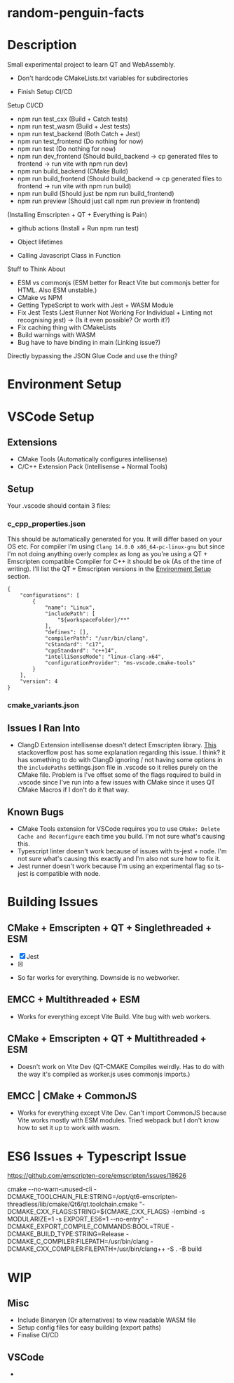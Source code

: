 # random-penguin-facts

# Description

Small experimental project to learn QT and WebAssembly.


- Don't hardcode CMakeLists.txt variables for subdirectories


- Finish Setup CI/CD

Setup CI/CD
- npm run test_cxx (Build + Catch tests)
- npm run test_wasm (Build + Jest tests)
- npm run test_backend (Both Catch + Jest)
- npm run test_frontend (Do nothing for now)
- npm run test (Do nothing for now)
- npm run dev_frontend (Should build_backend -> cp generated files to frontend -> run vite with npm run dev)
- npm run build_backend (CMake Build)
- npm run build_frontend (Should build_backend -> cp generated files to frontend -> run vite with npm run build)
- npm run build (Should just be npm run build_frontend)
- npm run preview (Should just call npm run preview in frontend)

(Installing Emscripten + QT + Everything is Pain)
- github actions (Install + Run npm run test)

- Object lifetimes
- Calling Javascript Class in Function


Stuff to Think About
- ESM vs commonjs (ESM better for React Vite but commonjs better for HTML. Also ESM unstable.)
- CMake vs NPM
- Getting TypeScript to work with Jest + WASM Module
- Fix Jest Tests (Jest Runner Not Working For Individual + Linting not recognising jest) -> (Is it even possible? Or worth it?)
- Fix caching thing with CMakeLists
- Build warnings with WASM
- Bug have to have binding in main (Linking issue?)

Directly bypassing the JSON Glue Code and use the thing?



# Environment Setup


# VSCode Setup

## Extensions

- CMake Tools (Automatically configures intellisense)
- C/C++ Extension Pack (Intellisense + Normal Tools)

## Setup

Your .vscode should contain 3 files:

### c_cpp_properties.json

This should be automatically generated for you. It will differ based on your OS etc. For compiler I'm using `Clang 14.0.0 x86_64-pc-linux-gnu` but
since I'm not doing anything overly complex as long as you're using a QT + Emscripten compatible Compiler for C++ it should be ok (As of the time
of writing). I'll list the QT + Emscripten versions in the [Environment Setup](#environment-eetup) section.

```
{
    "configurations": [
        {
            "name": "Linux",
            "includePath": [
                "${workspaceFolder}/**"
            ],
            "defines": [],
            "compilerPath": "/usr/bin/clang",
            "cStandard": "c17",
            "cppStandard": "c++14",
            "intelliSenseMode": "linux-clang-x64",
            "configurationProvider": "ms-vscode.cmake-tools"
        }
    ],
    "version": 4
}
```

### cmake_variants.json



## Issues I Ran Into

- ClangD Extension intellisense doesn't detect Emscripten library. [This](https://stackoverflow.com/questions/76250587/vscode-clangd-failed-to-find-my-header-file-not-found-clangpp-file-not-found) stackoverflow post has some explanation
regarding this issue. I think? it has something to do with ClangD ignoring / not having some options in the
`includePaths` settings.json file in .vscode so it relies purely on the CMake file. Problem is I've offset some of
the flags required to build in .vscode since I've run into a few issues with CMake since it uses QT CMake Macros if I don't
do it that way.

## Known Bugs

- CMake Tools extension for VSCode requires you to use `CMake: Delete Cache and Reconfigure` each time you build. I'm not sure
what's causing this.
- Typescript linter doesn't work because of issues with ts-jest + node. I'm not sure what's causing this exactly and I'm also
not sure how to fix it.
- Jest runner doesn't work because I'm using an experimental flag so ts-jest is compatible with node.



# Building Issues

## CMake + Emscripten + QT + Singlethreaded + ESM

- [x] Jest
- [x]

- So far works for everything. Downside is no webworker.

## EMCC + Multithreaded + ESM
- Works for everything except Vite Build. Vite bug with web workers.

## CMake + Emscripten + QT + Multithreaded + ESM
- Doesn't work on Vite Dev (QT-CMAKE Compiles weirdly. Has to do with the way it's compiled as worker.js uses commonjs imports.)

## EMCC | CMake + CommonJS
- Works for everything except Vite Dev. Can't import CommonJS because Vite works mostly with ESM modules. 
Tried webpack but I don't know how to set it up to work with wasm.



# ES6 Issues + Typescript Issue


https://github.com/emscripten-core/emscripten/issues/18626


cmake --no-warn-unused-cli -DCMAKE_TOOLCHAIN_FILE:STRING=/opt/qt6-emscripten-threadless/lib/cmake/Qt6/qt.toolchain.cmake "-DCMAKE_CXX_FLAGS:STRING=${CMAKE_CXX_FLAGS} -lembind -s MODULARIZE=1 -s EXPORT_ES6=1 --no-entry" -DCMAKE_EXPORT_COMPILE_COMMANDS:BOOL=TRUE -DCMAKE_BUILD_TYPE:STRING=Release -DCMAKE_C_COMPILER:FILEPATH=/usr/bin/clang -DCMAKE_CXX_COMPILER:FILEPATH=/usr/bin/clang++ -S . -B build



# WIP


## Misc

- Include Binaryen (Or alternatives) to view readable WASM file
- Setup config files for easy building (export paths)
- Finalise CI/CD

## VSCode

- 